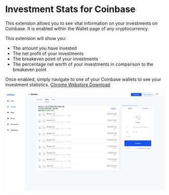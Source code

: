 # Investment Stats for Coinbase
This extension allows you to see vital information on your investments on Coinbase. It is enabled within the Wallet page of any cryptocurrency.

This extension will show you:
- The amount you have invested
- The net profit of your investments
- The breakeven point of your investments
- The percentage net worth of your investments in comparison to the breakeven point

Once enabled, simply navigate to one of your Coinbase wallets to see your investment statistics.
[Chrome Webstore Download](https://chrome.google.com/webstore/detail/investment-stats-for-coin/hgdhmdhnjphbkcnpihgdnajlpejpcgmo)

![Example Image](screenshot-1.png)
